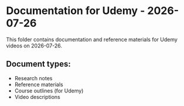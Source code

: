 # Documentation for Udemy - 2026-07-26

This folder contains documentation and reference materials for Udemy videos on 2026-07-26.

## Document types:
- Research notes
- Reference materials
- Course outlines (for Udemy)
- Video descriptions
